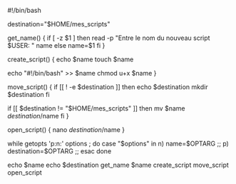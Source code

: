 #!/bin/bash

destination="$HOME/mes_scripts"

get_name() {
if [ -z $1 ]
then
        read -p "Entre le nom du nouveau script $USER: " name
else
        name=$1
fi
}

create_script() {
echo $name
touch $name

echo "#!/bin/bash" >> $name
chmod u+x $name
}

move_script() {
if [[ ! -e $destination ]]
then
        echo $destination
        mkdir $destination
fi

if [[ $destination != "$HOME/mes_scripts" ]]
then
        mv $name $destination/$name
fi
}

open_script() {
nano $destination/$name
}

while getopts 'p:n:' options ;
do
        case "$options" in
                n)
                        name=$OPTARG
                        ;;
                p)
                        destination=$OPTARG
                        ;;
        esac
done

echo $name
echo $destination
get_name $name
create_script
move_script
open_script
